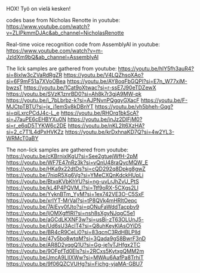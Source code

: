 HOX! Työ on vielä kesken!

codes base from Nicholas Renotte in youtube:
https://www.youtube.com/watch?v=ZLIPkmmDJAc&ab_channel=NicholasRenotte

Real-time voice recognition code from AssemblyAI in youtube:
https://www.youtube.com/watch?v=m-JzldXm9bQ&ab_channel=AssemblyAI

The lick samples are gathered from youtube:
https://youtu.be/hlY5fh3auR4?si=8ixIw3cZVaRdRgZR
https://youtu.be/V4LQZhsoXAo?si=6F9mF51a7XVoOBea
https://youtu.be/AY8oqFbGQPI?si=E7n_W77xiM-bwzsT
https://youtu.be/1Cat9oXtwac?si=r-ssE7J90eTDZewX
https://youtu.be/SVzK1znrBD0?si=Ah8k7r3gjA9MW-pk
https://youtu.be/i_7bLbrbz-k?si=AJPNvnPQgqyGXacF
https://youtu.be/F-MJCtpTBTU?si=jx_j1emSv8kDBnYT
https://youtu.be/vh5bheh-Gqg?si=qiLxrcPCdJ4c-L_e
https://youtu.be/RHOrq1bkScA?si=J7auPE6cEHBYXu0N
https://youtu.be/inJz2DlFjM0?si=r_e6qD5TYKW6c2DE
https://youtu.be/nKL2It6XzHA?si=2_c7T1L4dPxHVKZz
https://youtu.be/krDxhnaKD7Q?si=4w2YL3-WRMcT0aBY


The non-lick samples are gathered from youtube:
https://youtu.be/cKBrnjxlKgU?si=See2gtuejWfH-2pM
https://youtu.be/WF7E47nRz3k?si=vQnU48raQycMQW_E
https://youtu.be/HKa9x22dtDs?si=cQD292q8Dpkg8gwZ
https://youtu.be/7niqR5Xg6Vg?si=YMeCXQnKdckHUpLi
https://youtu.be/BtxqKVbKhYU?si=ng-uvLrJhZvU_PtS
https://youtu.be/kL4P4PQVM_I?si=Ttf9oRX-5CXgs2LI
https://youtu.be/YyknBTm_YyM?si=1ex742VE3O-C5SxF
https://youtu.be/xrIYT-MrVaI?si=tP8QVk4mHRltOepc
https://youtu.be/7AlEvy0fJto?si=qONuFaWddTacpbv9
https://youtu.be/ljOMXgfflRI?si=nsh8sXgyNJqgC5e1
https://youtu.be/aGCdLKXNF3w?si=usBi-zT63OLUnJ5-
https://youtu.be/Ud6sU3AclT4?si=Q8uhKeyKlAsOYiD5
https://youtu.be/BR4cR9CeLi0?si=83qcnC3RdHBLPlId
https://youtu.be/47y5bo8wtqM?si=3Qada9gS8BwrF3nD
https://youtu.be/AR8D2yqgQ1U?si=Gg-je1vTJHfgx2TC
https://youtu.be/9OFpfTd0EIs?si=2RCxs5KytxgQMM2m
https://youtu.be/JmcA9LIIXWw?si=MWAu6AafPa8TrhiT
https://youtu.be/9f06QZCVUHg?si=Fichg-yjaMA-GBU7